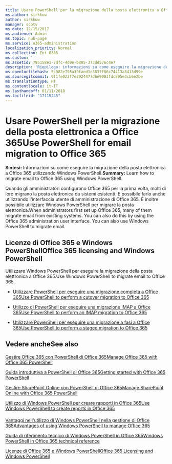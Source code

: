 ```yaml
---
title: Usare PowerShell per la migrazione della posta elettronica a Office 365
ms.author: sirkkuw
author: sirkkuw
manager: scotv
ms.date: 12/15/2017
ms.audience: Admin
ms.topic: hub-page
ms.service: o365-administration
localization_priority: Normal
ms.collection: Ent_O365
ms.custom: ''
ms.assetid: 795158e1-7dfc-4d9e-b805-373dd576c4e7
description: 'Riepilogo: informazioni su come eseguire la migrazione della posta elettronica a Office 365 utilizzando Windows PowerShell.'
ms.openlocfilehash: 5c982e795a39faed1c3837f86c74413a3413d59e
ms.sourcegitcommit: 9f1fe023f7e2924477d6e9003fdc805e3cb6e2be
ms.translationtype: HT
ms.contentlocale: it-IT
ms.lasthandoff: 01/11/2018
ms.locfileid: "17115245"
---
```

# <a name="use-powershell-for-email-migration-to-office-365"></a><span data-ttu-id="3f7f9-103">Usare PowerShell per la migrazione della posta elettronica a Office 365</span><span class="sxs-lookup"><span data-stu-id="3f7f9-103">Use PowerShell for email migration to Office 365</span></span>

 <span data-ttu-id="3f7f9-104">**Sintesi:** Informazioni su come eseguire la migrazione della posta elettronica a Office 365 utilizzando Windows PowerShell.</span><span class="sxs-lookup"><span data-stu-id="3f7f9-104">**Summary:** Learn how to migrate email to Office 365 using Windows PowerShell.</span></span>
  
<span data-ttu-id="3f7f9-p101">Quando gli amministratori configurano Office 365 per la prima volta, molti di loro migrano la posta elettronica da sistemi esistenti. È possibile farlo anche utilizzando l'interfaccia utente di amministrazione di Office 365. È inoltre possibile utilizzare Windows PowerShell per migrare la posta elettronica.</span><span class="sxs-lookup"><span data-stu-id="3f7f9-p101">When administrators first set up Office 365, many of them migrate email from existing systems. You can also do this by using the Office 365 administration user interface. You can also use Windows PowerShell to migrate email.</span></span>
  
## <a name="office-365-licensing-and-windows-powershell"></a><span data-ttu-id="3f7f9-108">Licenze di Office 365 e Windows PowerShell</span><span class="sxs-lookup"><span data-stu-id="3f7f9-108">Office 365 licensing and Windows PowerShell</span></span>

<span data-ttu-id="3f7f9-109">Utilizzare Windows PowerShell per eseguire la migrazione della posta elettronica a Office 365.</span><span class="sxs-lookup"><span data-stu-id="3f7f9-109">Use Windows PowerShell to migrate email to Office 365.</span></span> 
  
- [<span data-ttu-id="3f7f9-110">Utilizzare PowerShell per eseguire una migrazione completa a Office 365</span><span class="sxs-lookup"><span data-stu-id="3f7f9-110">Use PowerShell to perform a cutover migration to Office 365</span></span>](use-powershell-to-perform-a-cutover-migration-to-office-365.md)
    
- [<span data-ttu-id="3f7f9-111">Utilizzo di PowerShell per eseguire una migrazione IMAP a Office 365</span><span class="sxs-lookup"><span data-stu-id="3f7f9-111">Use PowerShell to perform an IMAP migration to Office 365</span></span>](use-powershell-to-perform-an-imap-migration-to-office-365.md)
    
- [<span data-ttu-id="3f7f9-112">Utilizzare PowerShell per eseguire una migrazione a fasi a Office 365</span><span class="sxs-lookup"><span data-stu-id="3f7f9-112">Use PowerShell to perform a staged migration to Office 365</span></span>](use-powershell-to-perform-a-staged-migration-to-office-365.md)
    
## <a name="see-also"></a><span data-ttu-id="3f7f9-113">Vedere anche</span><span class="sxs-lookup"><span data-stu-id="3f7f9-113">See also</span></span>

#### 

[<span data-ttu-id="3f7f9-114">Gestire Office 365 con PowerShell di Office 365</span><span class="sxs-lookup"><span data-stu-id="3f7f9-114">Manage Office 365 with Office 365 PowerShell</span></span>](manage-office-365-with-office-365-powershell.md)
  
[<span data-ttu-id="3f7f9-115">Guida introduttiva a PowerShell di Office 365</span><span class="sxs-lookup"><span data-stu-id="3f7f9-115">Getting started with Office 365 PowerShell</span></span>](getting-started-with-office-365-powershell.md)
  
[<span data-ttu-id="3f7f9-116">Gestire SharePoint Online con PowerShell di Office 365</span><span class="sxs-lookup"><span data-stu-id="3f7f9-116">Manage SharePoint Online with Office 365 PowerShell</span></span>](manage-sharepoint-online-with-office-365-powershell.md)
  
[<span data-ttu-id="3f7f9-117">Utilizzo di Windows PowerShell per creare rapporti in Office 365</span><span class="sxs-lookup"><span data-stu-id="3f7f9-117">Use Windows PowerShell to create reports in Office 365</span></span>](use-windows-powershell-to-create-reports-in-office-365.md)
#### 

[<span data-ttu-id="3f7f9-118">Vantaggi nell'utilizzo di Windows PowerShell nella gestione di Office 365</span><span class="sxs-lookup"><span data-stu-id="3f7f9-118">Advantages of using Windows PowerShell to manage Office 365</span></span>](http://technet.microsoft.com/library/15144a50-453e-4cd5-befd-bc6736697967.aspx)
  
[<span data-ttu-id="3f7f9-119">Guida di riferimento tecnico di Windows PowerShell in Office 365</span><span class="sxs-lookup"><span data-stu-id="3f7f9-119">Windows PowerShell in Office 365 technical reference</span></span>](http://technet.microsoft.com/library/10d5c66a-7579-4319-aaa5-7a5e21d49cea.aspx)
  
[<span data-ttu-id="3f7f9-120">Licenze di Office 365 e Windows PowerShell</span><span class="sxs-lookup"><span data-stu-id="3f7f9-120">Office 365 Licensing and Windows PowerShell</span></span>](http://technet.microsoft.com/library/6ca0e430-f7ba-4184-becf-14c6c5c8dde5.aspx)

